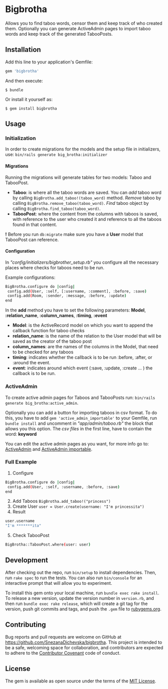 # Bigbrotha

Allows you to find taboo words, censor them and keep track of who created them.
Optionally you can generate ActiveAdmin pages to import taboo words and keep track of the generated TabooPosts.

## Installation

Add this line to your application's Gemfile:

```ruby
gem 'bigbrotha'
```

And then execute:

    $ bundle

Or install it yourself as:

    $ gem install bigbrotha

## Usage

### Initialization
In order to create migrations for the models and the setup file in initializers, use: 
`bin/rails generate big_brotha:initializer`

#### Migrations
Running the migrations will generate tables for two models: Taboo and TabooPost. 
- **Taboo**: is where all the taboo words are saved. 
    You can *add* taboo word by calling `BigBrotha.add_taboo!(taboo_word)` method.
    *Remove* taboo by calling `BigBrotha.remove_taboo(taboo_word)`.
    *Find* taboo object by calling `BigBrotha.find_taboo(taboo_word)`.
- **TabooPost**: where the content from the columns with taboos is saved, with reference to the user who created it and reference to all the taboos found in that content.

**!** Before you run `db:migrate` make sure you have a **User** model that TabooPost can reference. 

#### Configuration
In *"config/initializers/bigbrother_setup.rb"* you configure all the necessary places where checks for taboos need to be run.

Example configurations:
```sh
BigBrotha.configure do |config|
 config.add(User, :self, [:username, :comment], :before, :save)
 config.add(Room, :sender, :message, :before, :update)
end
```

In the **add** method you have to set the following parameters: **Model**, **:relation_name**, **:column_names**, **:timing**, **:event**

- **Model**: is the ActiveRecord model on which you want to append the callback function for taboo checks
- **relation_name**: is the name of the relation to the User model that will be saved as the creator of the taboo post 
- **column_names**: are the names of the columns in the Model, that need to be checked for any taboos
- **timing**: indicates whether the callback is to be run :before, :after, or :around the event.
- **event**: indicates around which event (:save, :update, :create ... ) the callback is to be run.



### ActiveAdmin
To create active admin pages for Taboos and TabooPosts run: `bin/rails generate big_brotha:active_admin`.

Optionally you can add a button for importing taboos in csv format. To do this, you have to add
`gem 'active_admin_importable'` to your Gemfile, run `bundle install` and uncomment in *"app/admin/taboo.rb"* the block that allows you this option. 
The *csv files* in the first line, have to contain the word: **keyword**

You can edit the active admin pages as you want, for more info go to: [ActiveAdmin](https://github.com/activeadmin/activeadmin) and [ActiveAdmin importable](https://github.com/krhorst/active_admin_importable).

### Full Example
1. Configure
```sh
BigBrotha.configure do |config|
 config.add(User, :self, :username, :before, :save)
end
```
2. Add Taboos
`BigBrotha.add_taboo!("princess")`
3. Create User
`user = User.create(username: "I'm princessita")`
4. Result
```sh
user.username
"I'm *******ita"
```
5. Check TabooPost
```sh
BigBrotha::TabooPost.where(user: user)
```

## Development

After checking out the repo, run `bin/setup` to install dependencies. Then, run `rake spec` to run the tests. You can also run `bin/console` for an interactive prompt that will allow you to experiment.

To install this gem onto your local machine, run `bundle exec rake install`. To release a new version, update the version number in `version.rb`, and then run `bundle exec rake release`, which will create a git tag for the version, push git commits and tags, and push the `.gem` file to [rubygems.org](https://rubygems.org).

## Contributing

Bug reports and pull requests are welcome on GitHub at https://github.com/SnezanaDichevska/bigbrotha. This project is intended to be a safe, welcoming space for collaboration, and contributors are expected to adhere to the [Contributor Covenant](contributor-covenant.org) code of conduct.


## License

The gem is available as open source under the terms of the [MIT License](http://opensource.org/licenses/MIT).

